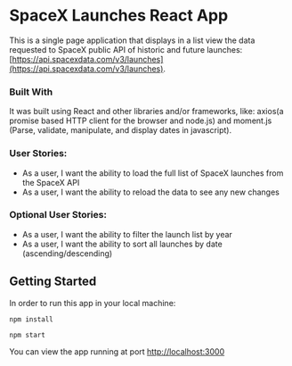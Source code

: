 # SpaceX Launches React App

This is a single page application that displays in a list view the data requested to SpaceX public API of historic and future launches: [https://api.spacexdata.com/v3/launches](https://api.spacexdata.com/v3/launches).

### Built With

It was built using React and other libraries and/or frameworks, like: axios(a promise based HTTP client for the browser and node.js) and moment.js (Parse, validate, manipulate, and display dates in javascript).

### User Stories:

- As a user, I want the ability to load the full list of SpaceX launches from the SpaceX API
- As a user, I want the ability to reload the data to see any new changes


### Optional User Stories:

- As a user, I want the ability to filter the launch list by year
- As a user, I want the ability to sort all launches by date (ascending/descending)

## Getting Started

In order to run this app in your local machine:

```
npm install
```

```
npm start
```
You can view the app running at port [http://localhost:3000](http://localhost:3000)
